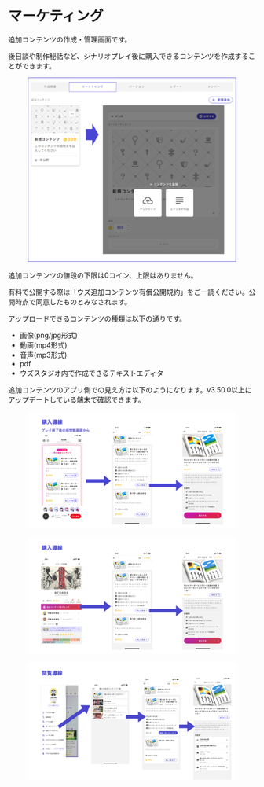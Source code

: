 # マーケティング

追加コンテンツの作成・管理画面です。

後日談や制作秘話など、シナリオプレイ後に購入できるコンテンツを作成することができます。

<figure><img src="../.gitbook/assets/image (3) (1) (1) (1).png" alt=""><figcaption></figcaption></figure>

追加コンテンツの値段の下限は0コイン、上限はありません。

有料で公開する際は「ウズ追加コンテンツ有償公開規約」をご一読ください。公開時点で同意したものとみなされます。



アップロードできるコンテンツの種類は以下の通りです。

* 画像(png/jpg形式)
* 動画(mp4形式)
* 音声(mp3形式)
* pdf
* ウズスタジオ内で作成できるテキストエディタ



追加コンテンツのアプリ側での見え方は以下のようになります。v3.50.0以上にアップデートしている端末で確認できます。

<figure><img src="../.gitbook/assets/image (70).png" alt=""><figcaption></figcaption></figure>

<figure><img src="../.gitbook/assets/image (74).png" alt=""><figcaption></figcaption></figure>

<figure><img src="../.gitbook/assets/image (75).png" alt=""><figcaption></figcaption></figure>

